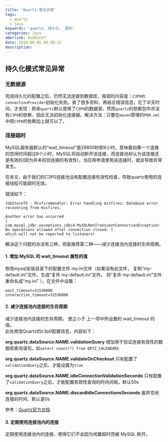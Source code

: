 ```yaml
---
title: 'Quartz:常见异常'
tags:
  - quartz
  - java
keywords: 'quartz, 持久化， 超时'
categories: Java
abbrlink: 6ed02c97
date: 2018-06-05 09:50:32
description:
---
```

## 持久化模式常见异常
### 无数据源
完成持久化的配置之后，仍然无法连接到数据库，报错的内容是：`C3P0的connectionProvider`初始化失败。查了很多资料，再结合错误信息，花了半天时间，才发现：原来`quartz`默认使用了`C3P0`的数据源，然而`quartz`的依赖包中并没有`C3P0`的依赖，因此无法初始化连接器。解决方法：只要在`maven`管理的`POM.xml`中把`C3P0`的依赖加上就可以了。

### 连接超时
MySQL服务器默认的“wait_timeout”是28800秒即8小时，意味着如果一个连接的空闲时间超过8个小时，MySQL将自动断开该连接，而连接池却认为该连接还是有效的(因为并未校验连接的有效性)，当应用申请使用该连接时，就会导致异常发生。

在本文，由于我们的C3P0连接池没有配置连接有效性检查，导致quartz使用的连接线程可能超时无效。
<!--more-->
错误如下：
```
JobStoreTX - MisfireHandler: Error handling misfires: Database error recovering from misfires.

Another error has occurred 
[ com.mysql.jdbc.exceptions.jdbc4.MySQLNonTransientConnectionException: No operations allowed after connection closed. ] 
which will not be reported to listeners!
```

解决这个问题的办法有三种，但是推荐第二种——减少连接池内连接的生命周期。
#### 1. 增加 MySQL 的 wait_timeout 属性的值 
修改mysql安装目录下的配置文件 my.ini文件（如果没有此文件， 复制“my-default.ini”文件，生成“复件 my-default.ini”文件。 将“复件 my-default.ini”文件重命名成“my.ini” ），在文件中设置： 

```
wait_timeout=31536000  
interactive_timeout=31536000  
```
#### 2. 减少连接池内连接的生存周期
减少连接池内连接的生存周期， 使之小于 上一项中所设置的 wait_timeout 的值。  
此处修改Quartz的c3p0配置信息，内容如下：

**org.quartz.dataSource.NAME.validationQuery**
增加用于验证连接有效性的数据库查询语句，如`select count(*) from QRTZ_CALENDARS`

**org.quartz.dataSource.NAME.validateOnCheckout**
只有配置了`validationQuery`之后，才能设置为`true`

**org.quartz.dataSource.NAME.idleConnectionValidationSeconds**
只有配置了`validationQuery`之后，才能配置有效性查询的时间间隔，默认50s

**org.quartz.dataSource.NAME.discardIdleConnectionsSeconds**
废弃空闲连接的时间，默认是0s

参考：[Quartz官方文档](http://www.quartz-scheduler.org/documentation/quartz-2.x/configuration/ConfigDataSources.html)

#### 3. 定期使用连接池内的连接
定期使用连接池内的连接，使得它们不会因为闲置超时而被 MySQL 断开。 



